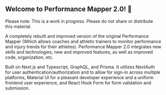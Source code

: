 ## Welcome to Performance Mapper 2.0! 🥳
Please note: This is a work in progress. Please do not share or distribute this material.

A completely rebuilt and improved version of the original Performance Mapper (Which allows coaches and athletic trainers to monitor performance and injury trends for their athletes). Performance Mapper 2.0 integrates new skills and technologies, new and improved features, as well as improved code, organization, etc. 

Built on Next.js and Typescript, GraphQL, and Prisma. It utilizes NextAuth for user authentication/authorization and to allow for sign-in across multiple platforms, Material UI for a pleasant developer experience and a uniform frontend user experience, and React Hook Form for form validation and submission.
